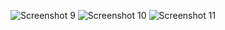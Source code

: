 ![Screenshot 9](1/Screenshot_9.jpg)
![Screenshot 10](1/Screenshot_10.jpg)
![Screenshot 11](1/Screenshot_11.jpg)